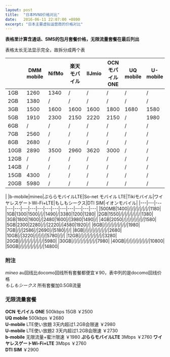 ```yaml
---
layout: post
title:  "日本MVNO价格对比"
date:   2016-06-11 22:07:00 +0800
excerpt: "日本主要虚拟运营商的价格对比"
---
```

**表格里计算含通话、SMS的包月套餐价格，无限流量套餐在最后列出**

表格太长无法显示完全，故拆分成两个表

| |DMM mobile|NifMo|楽天モバイル|IIJmio|OCN モバイル ONE|UQ mobile|U-mobile|Y!mobile|FREETEL|BIGLOBE SIM|
|---|---|---|---|---|---|---|---|---|---|---|
|1GB|1260|1340|/|/|/|/|/|/|1199|1400|
|2GB|1380|/|/|/|/|/|/|2980|/|/|
|3GB|1500|1600|1600|1600|1800|1680|1580|/|1600|1600|
|5GB|1910|2300|2150|2220|2150|/|1980|/|2200|/|
|6GB|/|/|/|/|/|/|/|3980|/|2150|
|7GB|2560|/|/|/|/|/|/|/|/|/|
|8GB|2680|/|/|/|/|/|/|/|/|/|
|10GB|2890|3500|2960|3620|3000|/|/|/|3170|/|
|12GB|/|/|/|/|/|/|/|/|/|3400|
|14GB|/|/|/|/|/|/|/|5980|/|/|
|15GB|4300|/|/|/|/|/|/|/|/|/|
|20GB|5980|/|/|/|/|/|/|/|5570|/|

| |b-mobile|mineo|ぷららモバイルLTE|So-net モバイル LTE|Tikiモバイル|ワイヤレスゲートWi-Fi+LTE|もしもシークス|DTI SIM|イオンモバイル|
|---|---|---|---|---|---|---|---|---|---|---|---|---|---|---|
|500MB|1400|/|/|/|/|/|/|/|1180|
|1GB|1300|1500|/|/|1490|/|3380|1200|1280|
|2GB|1550|/|/|/|/|/|/|/|1380|
|3GB|1800|1600|/|2480|1600|/|3980|1490|/|
|4GB|2050|/|/|/|/|/|/|/|1580|
|5GB|2300|2280|/|/|2220|/|4580|1920|/|
|6GB|/|/|/|/|/|/|/|/|1980|
|7GB|/|/|2586|/|2690|/|5180|/|/|
|8GB|/|/|/|/|/|/|/|/|2680|
|10GB|/|3220|/|/|/|/|5780|/|/|
|12GB|/|/|/|/|/|/|/|/|3280|
|20GB|/|/|/|/|/|/|/|/|5980|
|30GB|/|/|/|/|/|/|/|/|7980|
|40GB|/|/|/|/|/|/|/|/|10800|
|50GB|/|/|/|/|/|/|/|/|14800|


### 附注
*mineo* au回线比docomo回线所有套餐都便宜￥90，表中列的是docomo回线价格  
*もしもシークス* 所有套餐加0.5GB流量

### 无限流量套餐
**OCN モバイル ONE** 500kbps 15GB ￥2500  
**UQ mobile** 500kbps ￥2680  
**U-mobile** LTE使い放題 3天内超过1.2GB会限速 ￥2980  
**U-mobile** LTE使い放題2 3天内超过1.2GB会限速 ￥2730  
**b-mobile** 无限流量+蜜汁限速 ￥1980
**ぷららモバイルLTE** 3Mbps ￥2760
**ワイヤレスゲートWi-Fi+LTE** 3Mbps ￥2760  
**DTI SIM** ￥2900
